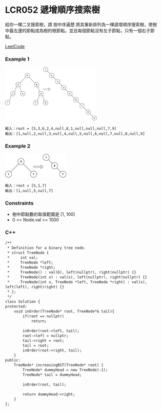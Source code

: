 # LCR052 遞增順序搜索樹

給你一棵二叉搜索樹，請 按中序遍歷 將其重新排列為一棵遞增順序搜索樹，使樹中最左邊的節點成為樹的根節點，並且每個節點沒有左子節點，只有一個右子節點。
 
[LeetCode](https://leetcode.cn/problems/NYBBNL/)

### Example 1

<img src="img/lcr052_1.jpg" width = "300"/>

```
輸入：root = [5,3,6,2,4,null,8,1,null,null,null,7,9]
輸出：[1,null,2,null,3,null,4,null,5,null,6,null,7,null,8,null,9]
```

### Example 2

<img src="img/lcr052_2.jpg" width = "200"/>

```
輸入：root = [5,1,7]
輸出：[1,null,5,null,7]
```

### Constraints

* 樹中節點數的取值範圍是 [1, 100]
* 0 <= Node.val <= 1000

### C++ 

```
/**
 * Definition for a binary tree node.
 * struct TreeNode {
 *     int val;
 *     TreeNode *left;
 *     TreeNode *right;
 *     TreeNode() : val(0), left(nullptr), right(nullptr) {}
 *     TreeNode(int x) : val(x), left(nullptr), right(nullptr) {}
 *     TreeNode(int x, TreeNode *left, TreeNode *right) : val(x), left(left), right(right) {}
 * };
 */
class Solution {
protected:
    void inOrder(TreeNode* root, TreeNode*& tail){
        if(root == nullptr)
            return;
        
        inOrder(root->left, tail);
        root->left = nullptr;
        tail->right = root;
        tail = root;
        inOrder(root->right, tail);
    }
public:
    TreeNode* increasingBST(TreeNode* root) {
        TreeNode* dummyHead = new TreeNode(-1);
        TreeNode* tail = dummyHead;
        
        inOrder(root, tail);

        return dummyHead->right;
    }
};
```